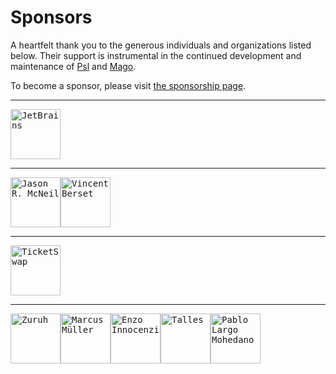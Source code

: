 # Sponsors

A heartfelt thank you to the generous individuals and organizations listed below. Their support is instrumental in the continued development and maintenance of [Psl](https://github.com/azjezz/psl) and [Mago](https://github.com/carthage-software/mago).

To become a sponsor, please visit [the sponsorship page](https://github.com/sponsors/azjezz).

---

<a href="https://github.com/JetBrainsOfficial" title="JetBrains"><kbd><img src="https://avatars.githubusercontent.com/u/60931315?u=f9b545e50cace9e9028f77eaf1e83104d18d4d48&v=4&s=160" width="80" height="80" alt="JetBrains" /></kbd></a>

---

<a href="https://github.com/jasonrm" title="Jason R. McNeil"><kbd><img src="https://avatars.githubusercontent.com/u/39949?u=69c0e4fb08c439250978d41dbc3371d2f0609b98&v=4&s=160" width="80" height="80" alt="Jason R. McNeil" /></kbd></a><a href="https://github.com/vvvinceocam" title="Vincent Berset"><kbd><img src="https://avatars.githubusercontent.com/u/5173120?u=95efc76cd8fc804536dc6dd25781a95b650bf902&v=4&s=160" width="80" height="80" alt="Vincent Berset" /></kbd></a>

---

<a href="https://github.com/TicketSwap" title="TicketSwap"><kbd><img src="https://avatars.githubusercontent.com/u/5766233?v=4&s=160" width="80" height="80" alt="TicketSwap" /></kbd></a>

---

<a href="https://github.com/Zuruuh" title="Zuruh"><kbd><img src="https://avatars.githubusercontent.com/u/77583853?u=568441a6191e891cf4c9f52c9c230c45930bed86&v=4&s=160" width="80" height="80" alt="Zuruh" /></kbd></a><a href="https://github.com/M-arcus" title="Marcus Müller"><kbd><img src="https://avatars.githubusercontent.com/u/25648755?u=ed5653c75b47a8da04dd642ce15a5efb09778b1e&v=4&s=160" width="80" height="80" alt="Marcus Müller" /></kbd></a><a href="https://github.com/innocenzi" title="Enzo Innocenzi"><kbd><img src="https://avatars.githubusercontent.com/u/16060559?u=cf061757407ef529958cf24bac8d2f699ad6e6ed&v=4&s=160" width="80" height="80" alt="Enzo Innocenzi" /></kbd></a><a href="https://github.com/tallesborges" title="Talles "><kbd><img src="https://avatars.githubusercontent.com/u/3486359?u=e6b8138c20c54146f8f7102aab8ba378f4c7d213&v=4&s=160" width="80" height="80" alt="Talles " /></kbd></a><a href="https://github.com/devnix" title="Pablo Largo Mohedano"><kbd><img src="https://avatars.githubusercontent.com/u/1777519?v=4&s=160" width="80" height="80" alt="Pablo Largo Mohedano" /></kbd></a>
